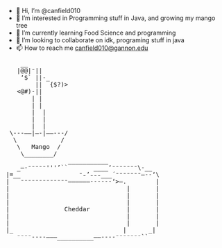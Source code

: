 - 👋 Hi, I’m @canfield010
- 👀 I’m interested in Programming stuff in Java, and growing my mango tree
- 🌱 I’m currently learning Food Science and programming
- 💞️ I’m looking to collaborate on idk, programing stuff in java
- 📫 How to reach me canfield010@gannon.edu
<pre>
    __
   |@@|⁻||
    ‘$` ||-_
        ||  {$?)>
   <@#)-||
       | |
       | |
       |  |
       |  |
       |  |
 \---——|—-|——---/
  \            /
   \   Mango  /
    \________/
                 ___________
   _—-⁻⁻⁻⁻⁻'''’``       ____‘⁻⁻⁻⁻⁻⁻⁻\-__
|=__                ⁻₋’₋₋₋___´⁻⁻⁻⁻⁻⁻⁻—--‘\
|   ⁻⁻⁻⁻⁻⁻⁻⁻⁻⁻⁻⁻⁻——————------‘>—.        |
|                                |       |
|                                |       |
|                                |       |
|               Cheddar          |       |
|                                |       |
|                                |       |
|_                              |      _|
   ⁻⁻⁻⁻----———__________——----⁻⁻⁻⁻⁻⁻⁻``
              </pre>
<!---
canfield010/canfield010 is a ✨ special ✨ repository because its `README.md` (this file) appears on your GitHub profile.
You can click the Preview link to take a look at your changes.
--->
